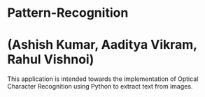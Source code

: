 # Pattern-Recognition

# (Ashish Kumar, Aaditya Vikram, Rahul Vishnoi)

This application is intended towards the implementation of Optical Character Recognition using Python to extract text from images.
